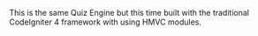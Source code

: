 This is the same Quiz Engine but this time built with the traditional CodeIgniter 4 framework with using HMVC modules.

